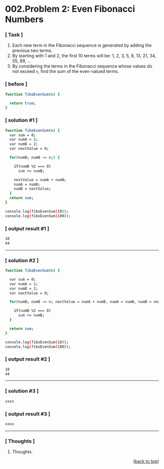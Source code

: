<a name="topage"></a>

# 002.Problem 2: Even Fibonacci Numbers

### [ Task ]
  1. Each new term in the Fibonacci sequence is generated by adding the previous two terms.
  2. By starting with 1 and 2, the first 10 terms will be:
     1, 2, 3, 5, 8, 13, 21, 34, 55, 89, ...
  3. By considering the terms in the Fibonacci sequence whose values do not exceed `n`, find the sum of the even-valued terms.

### [ before ]

```sh
function fiboEvenSum(n) {

  return true;
}
```

### [ solution #1 ]

```sh
function fiboEvenSum(n) {
  var sum = 0;
  var numA = 1;
  var numB = 2;
  var nextValue = 0;

  for(numB; numB <= n;) {

    if(numB %2 === 0)
      sum += numB;

    nextValue = numA + numB;
    numA = numB;
    numB = nextValue;
  }
  return sum;
}

console.log(fiboEvenSum(10));
console.log(fiboEvenSum(100));
```

### [ output result #1 ]

```sh
10
44
```

-----

### [ solution #2 ]

```sh
function fiboEvenSum(n) {

  var sum = 0;
  var numA = 1;
  var numB = 2;
  var nextValue = 0;

  for(numB; numB <= n; nextValue = numA + numB, numA = numB, numB = nextValue) {

    if(numB %2 === 0)
      sum += numB;
  }

  return sum;
}

console.log(fiboEvenSum(10));
console.log(fiboEvenSum(100));
```

### [ output result #2 ]

```sh
10
44
```

-----

### [ solution #3 ]

```sh
xxxx
```

### [ output result #3 ]

```sh
xxxx
```

-----

### [ Thoughts ]

  1. Thoughts.


<p align="right">(<a href="#topage">back to top</a>)</p>
<br/>
<br/>
